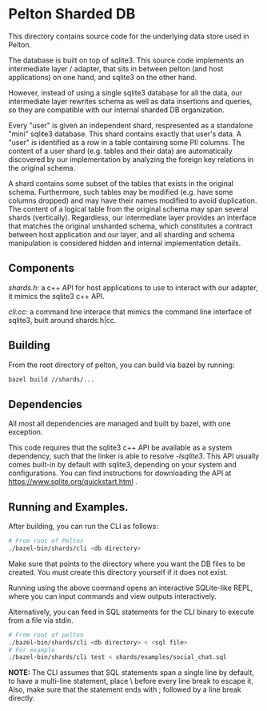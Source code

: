 # Pelton Sharded DB

This directory contains source code for the underlying data store used in
Pelton.

The database is built on top of sqlite3. This source code implements an
intermediate layer / adapter, that sits in between pelton (and host
applications) on one hand, and sqlite3 on the other hand.

However, instead of using a single sqlite3 database for all the data, our
intermediate layer rewrites schema as well as data insertions and queries, so
they are compatible with our internal sharded DB organization.

Every "user" is given an independent shard, respresented as a standalone "mini"
sqlite3 database. This shard contains exactly that user's data. A "user" is
identified as a row in a table containing some PII columns. The content of a
user shard (e.g. tables and their data) are automatically discovered by our
implementation by analyzing the foreign key relations in the original schema.

A shard contains some subset of the tables that exists in the original schema.
Furthermore, such tables may be modified (e.g. have some columns dropped) and
may have their names modified to avoid duplication. The content of a logical
table from the original schema may span several shards (vertically). Regardless,
our intermediate layer provides an interface that matches the original unsharded
schema, which constitutes a contract between host application and our layer, and
all sharding and schema manipulation is considered hidden and internal
implementation details.

## Components

*shards.h:* a c++ API for host applications to use to interact with our adapter,
it mimics the sqlite3 c++ API.

*cli.cc:* a command line interace that mimics the command line interface of
sqlite3, built around shards.h|cc.

## Building

From the root directory of pelton, you can build via bazel by running:
```bash
bazel build //shards/...
```

## Dependencies

All most all dependencies are managed and built by bazel, with one exception.

This code requires that the sqlite3 c++ API be available as a system dependency,
such that the linker is able to resolve *-lsqlite3*. This API usually comes
built-in by default with sqlite3, depending on your system and configurations.
You can find instructions for downloading the API at
https://www.sqlite.org/quickstart.html .

## Running and Examples.

After building, you can run the CLI as follows:
```bash
# From root of Pelton
./bazel-bin/shards/cli <db directory>
```

Make sure that <db directory> points to the directory where you want the DB
files to be created. You must create this directory yourself if it does not
exist.

Running using the above command opens an interactive SQLite-like REPL, where
you can input commands and view outputs interactively.

Alternatively, you can feed in SQL statements for the CLI binary to execute from
a file via stdin.
```bash
# From root of pelton
./bazel-bin/shards/cli <db directory> < <sql file>
# For example
./bazel-bin/shards/cli test < shards/examples/social_chat.sql
```

**NOTE:** The CLI assumes that SQL statements span a single line by default, to
have a multi-line statement, place \ before every line break to escape it. Also,
make sure that the statement ends with ; followed by a line break directly.
